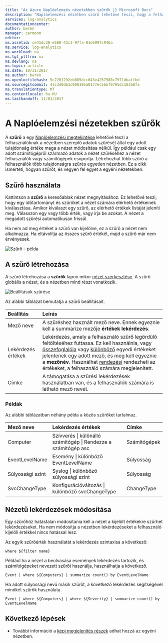 ```yaml
---
title: "Az Azure Naplóelemzés nézetekben szűrők |} Microsoft Docs"
description: "Naplóelemzési nézetben szűrő lehetővé teszi, hogy a felhasználók számára az adatok szűrése a nézetben által egy adott tulajdonság értéke maga a nézet módosítása nélkül.  Ez a cikk ismerteti, hogyan szűrőt, és vegyen fel egyet a egyéni nézetekben."
services: log-analytics
documentationcenter: 
author: bwren
manager: carmonm
editor: 
ms.assetid: ce41dc30-e568-43c1-97fa-81e5997c946a
ms.service: log-analytics
ms.workload: na
ms.tgt_pltfrm: na
ms.devlang: na
ms.topic: article
ms.date: 10/31/2017
ms.author: bwren
ms.openlocfilehash: 5c2201292eb085dcc043e4257580c7971dbaffbd
ms.sourcegitcommit: 43c3d0d61c008195a0177ec56bf0795dc103b8fa
ms.translationtype: MT
ms.contentlocale: hu-HU
ms.lasthandoff: 11/01/2017
---
```

# <a name="filters-in-log-analytics-views"></a>A Naplóelemzési nézetekben szűrők
A **szűrő** a egy [Naplóelemzési megtekintése](log-analytics-view-designer.md) lehetővé teszi a felhasználóknak a nézetben szereplő adatok szűrését által egy adott tulajdonság értéke maga a nézet módosítása nélkül.  Így például csak egy adott számítógépről származó adatok a nézet szűréséhez a nézet felhasználók vagy számítógépek csoportja.  Létrehozhat több szűrő a felhasználók több tulajdonságra szűrés egyetlen nézetben.  Ez a cikk ismerteti, hogyan szűrőt, és vegyen fel egyet a egyéni nézetekben.

## <a name="using-a-filter"></a>Szűrő használata
Kattintson a **szűrő** a keresőablak nézet megnyitásához.  Ez lehetővé teszi, hogy egy időtartományt és szűrőket a nézet számára elérhető értékeinek kiválasztása.  Amikor kiválaszt egy szűrő, az elérhető értékek listáját jeleníti meg.  Válasszon egy vagy több érték, vagy írja be azokat. A nézet a megadott szűrési automatikusan frissül. 

Ha nem ad meg értéket a szűrő van kijelölve, ez a szűrő a nézet nem alkalmazza.  Ha eltávolítja az összes szűrő értékét, majd a szűrő már nem érvényesek.


![Szűrő – példa](media/log-analytics-view-designer/filters-example.png)


## <a name="creating-a-filter"></a>A szűrő létrehozása

A szűrő létrehozása a **szűrők** lapon mikor [nézet szerkesztése](log-analytics-view-designer.md).  A szűrő globális a nézet, és a nézetben mind részt vonatkozik.  

![Beállítások szűrése](media/log-analytics-view-designer/filters-settings.png)

Az alábbi táblázat bemutatja a szűrő beállításait.

| Beállítás | Leírás |
|:---|:---|
| Mező neve | A szűréshez használt mező neve.  Ennek egyeznie kell a summarize mezője **értékek lekérdezés**. |
| Lekérdezés értékek | Lekérdezés, amely a felhasználó szűrő legördülő feltöltéséhez futtassa.  Ez kell használnia, vagy [összefoglalója](https://docs.loganalytics.io/docs/Language-Reference/Tabular-operators/summarize-operator) vagy [különböző](https://docs.loganalytics.io/docs/Language-Reference/Tabular-operators/distinct-operator) egyedi értékeket jelentenek egy adott mező, és meg kell egyeznie a **mezőnév**.  Használhat [rendezési](https://docs.loganalytics.io/docs/Language-Reference/Tabular-operators/sort-operator) rendezheti az értékeket, a felhasználó számára megjelenített. |
| Címke | A támogatása a szűrési lekérdezések használatban van, és a felhasználók számára is látható mező nevét. |

### <a name="examples"></a>Példák

Az alábbi táblázatban néhány példa a közös szűrőket tartalmaz.  

| Mező neve | Lekérdezés értékek | Címke |
|:--|:--|:--|
| Computer   | Szívverés &#124; különálló számítógép &#124; Rendezze a számítógép asc | Számítógépek |
| EventLevelName | Esemény &#124; különböző EventLevelName | Súlyosság |
| Súlyossági szint | Syslog &#124; különböző súlyossági szint | Súlyosság |
| SvcChangeType | Konfigurációváltozás &#124; különböző svcChangeType | ChangeType |


## <a name="modify-view-queries"></a>Nézetű lekérdezések módosítása

Egy szűrőhöz hatástalan módosítania kell a nézet a kijelölt értékekre szűrhet lekérdezéseket.  Ha nem módosítja a nézetben lekérdezéseket a felhasználó kijelöli értékkel nincs hatással lesz.

Az egyik szűrőérték használatát a lekérdezés szintaxisa a következő: 

    where ${filter name}  

Például ha a nézet a beolvasása események lekérdezés tartozik, és számítógépeket nevezett szűrőt használja, használhatja a következő.

    Event | where ${Computers} | summarize count() by EventLevelName

Ha adott súlyossági nevű másik szűrőt, a következő lekérdezés segítségével mindkét szűrők használata.

    Event | where ${Computers} | where ${Severity} | summarize count() by EventLevelName

## <a name="next-steps"></a>Következő lépések
* További információ a [képi megjelenítés részek](log-analytics-view-designer-parts.md) adhat hozzá az egyéni nézetben.